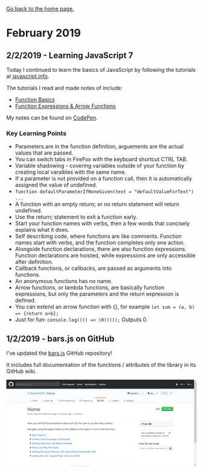 [Go back to the home page.](https://jhancock532.github.io/reflection/)

# February 2019

## 2/2/2019 - Learning JavaScript 7

Today I continued to learn the basics of JavaScript by following the tutorials at [javascript.info](https://javascript.info/).

The tutorials I read and made notes of include:
- [Function Basics](https://javascript.info/function-basics)
- [Function Expressions & Arrow Functions](https://javascript.info/function-expressions-arrows)

My notes can be found on [CodePen](https://codepen.io/jhancock532/pen/bzWjzP).

### Key Learning Points
- Parameters are in the function definition, arguements are the actual values that are passed.
- You can switch tabs in FireFox with the keyboard shortcut CTRL TAB.
- Variable shadowing - covering variables outside of your function by creating local varaibles with the same name.
- If a parameter is not provided on a function call, then it is automatically assigned the value of undefined.
- `function defaultParameterIfNoneGiven(text = "defaultValueForText") ...`
- A function with an empty return; or no return statement will return undefined.
- Use the return; statement to exit a function early.
- Start your function names with verbs, then a few words that concisely explains what it does.
- Self describing code, where functions are like comments. Function names start with verbs, and the function completes only one action.
- Alongside function declarations, there are also function expressions. Function declarations are hoisted, while expressions are only accessible after definition.
- Callback functions, or callbacks, are passed as arguments into functions.
- An anonymous functions has no name. 
- Arrow functions, or lambda functions, are basically function expressions, but only the parameters and the return expression is defined. 
- You can extend an arrow function with {}, for example `let sum = (a, b) => {return a+b};`
- Just for fun: `console.log((() => (0))());` Outputs 0.

## 1/2/2019 - bars.js on GitHub

I've updated the [bars.js](https://github.com/jhancock532/bars.js) GitHub repository!

It includes full documentation of the functions / attributes of the library in its GitHub wiki.

![A screenshot of bars.js documentation.](https://raw.githubusercontent.com/jhancock532/reflection/master/2019/february-images/1%20-%20bars.js%20documentation.PNG)
